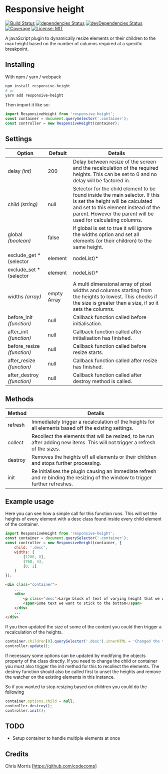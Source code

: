 # Responsive height

[![Build Status](https://travis-ci.org/codecomp/responsive-height.svg?branch=master)](https://travis-ci.org/codecomp/responsive-height)  [![dependencies Status](https://status.david-dm.org/gh/codecomp/responsive-height.svg)](https://david-dm.org/codecomp/responsive-height)  [![devDependencies Status](https://status.david-dm.org/gh/codecomp/responsive-height.svg?type=dev)](https://david-dm.org/codecomp/responsive-height?type=dev)  [![Coverage](https://img.shields.io/badge/coverage-100%25-brightgreen.svg)](https://istanbul.js.org/)  [![License: MIT](https://img.shields.io/badge/License-MIT-blue.svg)](https://opensource.org/licenses/MIT)

A javaScript plugin to dynamically resize elements or their children to the max height based on the number of columns required at a specific breakpoint.

## Installing

With npm / yarn / webpack
```sh
npm install responsive-height
# or
yarn add responsive-height
```

Then import it like so:

```js
import ResponsiveHeight from 'responsive-height';
const container = document.querySelector('.container');
const controller = new ResponsiveHeight(container);
```

## Settings

Option  | Default | Details
------------- | ------------- | -------------
delay *(int)*  | 200 | Delay between resize of the screen and the recalculation of the required heights. This can be set to 0 and no delay will be factored in.
child *(string)*  | null | Selector for the child element to be found inside the main selector. If this is set the height will be calculated and set to this element instead of the parent. However the parent will be used for calculating columns.
global *(boolean)* | false | If global is set to true it will ignore the widths option and set all elements (or their children) to the same height.
exclude_get *(selector | element | nodeList)* | null | Setting Exclude get with a css query selector, element or nodeList will stop the element (or child element if specified) from having their heights factor into the heights of the other elements in its row. If using child elements exclusions will be applied based on the child.
exclude_set *(selector | element | nodeList)* | null | Setting Exclude set with a css query selector, element or nodeList will stop the element (or child element if specified) from having its height set. If using child elements exclusions will be applied based on the child.
widths *(array)* | empty Array | A multi dimensional array of pixel widths and columns starting from the heights to lowest. This checks if the size is greater than a size, if so it sets the columns.
before_init *(function)* | null | Callback function called before initialisation.
after_init *(function)* | null | Callback function called after initialisation has finished.
before_resize *(function)* | null | Callback function called before resize starts.
after_resize *(function)* | null | Callback function called after resize has finished.
after_destroy *(function)* | null | Callback function called after destroy method is called.

## Methods

Method | Details
------------- | -------------
refresh | Immediately trigger a recalculation of the heights for all elements  based off the existing settings.
collect | Recollect the elements that will be resized, to be run after adding new items. This will not trigger a refresh of the sizes.
destroy | Removes the heights off all elements or their children and stops further processing.
init | Re initialises the plugin causing an immediate refresh and re binding the resizing of the window to trigger further refreshes.

## Example usage

Here you can see how a simple call for this function runs. This will set the heights of every element with a desc class found inside every child element of the container.

```js
import ResponsiveHeight from 'responsive-height';
const container = document.querySelector('.container');
const controller = new ResponsiveHeight(container, {
    child: '.desc',
	widths: [
		[1200, 8],
		[768, 4],
		[0, 1]
	]
});
```

```HTML
<div class="container">
    ...
    <div>
        <p class="desc">Large block of text of varying height that we want to keep the same height</p>
        <span>Some text we want to stick to the bottom</span>
    </div>
    ...
</div>
```

If you then updated the size of some of the content you could then trigger a recalculation of the heights.

```js
container.children[0].querySelector('.desc').innerHTML = 'Changed the text';
controller.update();
```

If necessary some options can be updated by modifying the objects property of the class directly. If you need to change the child or container you must also trigger the init method for this to recollect the elements. The destroy function should also be called first to unset the heights and remove the watcher on the existing elements in this instance.

So if you wanted to stop resizing based on children you could do the following

```js
container.options.child = null;
controller.destroy();
controller.init();
```

## TODO

- Setup container to handle multiple elements at once

## Credits

Chris Morris [https://github.com/codecomp]
